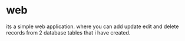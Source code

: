 # web
its a simple web application.
where you can add update edit and delete records from 2 database tables that i have created.
